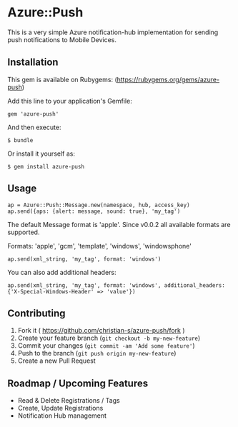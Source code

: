 # Azure::Push

This is a very simple Azure notification-hub implementation for sending push notifications to Mobile Devices.

## Installation

This gem is available on Rubygems: (https://rubygems.org/gems/azure-push)

Add this line to your application's Gemfile:

    gem 'azure-push'

And then execute:

    $ bundle

Or install it yourself as:

    $ gem install azure-push

## Usage

    ap = Azure::Push::Message.new(namespace, hub, access_key)
    ap.send({aps: {alert: message, sound: true}, 'my_tag')

The default Message format is 'apple'. Since v0.0.2 all available formats are supported.

Formats: 'apple', 'gcm', 'template', 'windows', 'windowsphone'

    ap.send(xml_string, 'my_tag', format: 'windows')

You can also add additional headers:

    ap.send(xml_string, 'my_tag', format: 'windows', additional_headers: {'X-Special-Windows-Header' => 'value'})

## Contributing

1. Fork it ( https://github.com/christian-s/azure-push/fork )
2. Create your feature branch (`git checkout -b my-new-feature`)
3. Commit your changes (`git commit -am 'Add some feature'`)
4. Push to the branch (`git push origin my-new-feature`)
5. Create a new Pull Request

## Roadmap / Upcoming Features

- Read & Delete Registrations / Tags
- Create, Update Registrations
- Notification Hub management